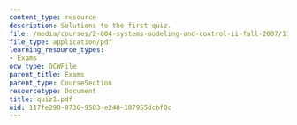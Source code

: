 ```yaml
---
content_type: resource
description: Solutions to the first quiz.
file: /media/courses/2-004-systems-modeling-and-control-ii-fall-2007/117fe29007369503e248107955dcbf0c_quiz1.pdf
file_type: application/pdf
learning_resource_types:
- Exams
ocw_type: OCWFile
parent_title: Exams
parent_type: CourseSection
resourcetype: Document
title: quiz1.pdf
uid: 117fe290-0736-9503-e248-107955dcbf0c
---
```

